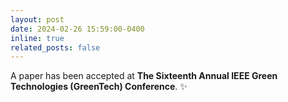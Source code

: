 ```yaml
---
layout: post
date: 2024-02-26 15:59:00-0400
inline: true
related_posts: false
---
```


A paper has been accepted at <b>The Sixteenth Annual IEEE Green Technologies (GreenTech) Conference</b>. :sparkles: